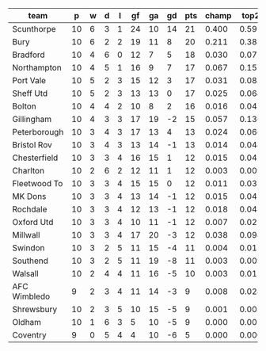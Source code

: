 |     team     | p  | w | d | l | gf | ga | gd | pts | champ | top2  | top3  | top4  |  5-7  | bot4  | bot3  | bot2  |
|--------------|----|---|---|---|----|----|----|-----|-------|-------|-------|-------|-------|-------|-------|-------|
| Scunthorpe   | 10 | 6 | 3 | 1 | 24 | 10 | 14 |  21 | 0.400 | 0.593 | 0.710 | 0.787 | 0.116 | 0.001 | 0.001 | 0.000|
| Bury         | 10 | 6 | 2 | 2 | 19 | 11 |  8 |  20 | 0.211 | 0.387 | 0.512 | 0.603 | 0.181 | 0.005 | 0.003 | 0.001|
| Bradford     | 10 | 4 | 6 | 0 | 12 |  7 |  5 |  18 | 0.030 | 0.075 | 0.130 | 0.192 | 0.180 | 0.059 | 0.037 | 0.020|
| Northampton  | 10 | 4 | 5 | 1 | 16 |  9 |  7 |  17 | 0.067 | 0.155 | 0.245 | 0.329 | 0.209 | 0.025 | 0.015 | 0.007|
| Port Vale    | 10 | 5 | 2 | 3 | 15 | 12 |  3 |  17 | 0.031 | 0.082 | 0.147 | 0.214 | 0.182 | 0.052 | 0.032 | 0.017|
| Sheff Utd    | 10 | 5 | 2 | 3 | 13 | 13 |  0 |  17 | 0.025 | 0.064 | 0.118 | 0.173 | 0.175 | 0.063 | 0.038 | 0.021|
| Bolton       | 10 | 4 | 4 | 2 | 10 |  8 |  2 |  16 | 0.016 | 0.041 | 0.073 | 0.111 | 0.132 | 0.109 | 0.073 | 0.041|
| Gillingham   | 10 | 4 | 3 | 3 | 17 | 19 | -2 |  15 | 0.057 | 0.136 | 0.221 | 0.299 | 0.205 | 0.030 | 0.017 | 0.009|
| Peterborough | 10 | 3 | 4 | 3 | 17 | 13 |  4 |  13 | 0.024 | 0.066 | 0.116 | 0.170 | 0.177 | 0.068 | 0.043 | 0.021|
| Bristol Rov  | 10 | 3 | 4 | 3 | 13 | 14 | -1 |  13 | 0.014 | 0.044 | 0.077 | 0.121 | 0.139 | 0.106 | 0.072 | 0.042|
| Chesterfield | 10 | 3 | 3 | 4 | 16 | 15 |  1 |  12 | 0.015 | 0.045 | 0.082 | 0.125 | 0.149 | 0.100 | 0.068 | 0.039|
| Charlton     | 10 | 2 | 6 | 2 | 12 | 11 |  1 |  12 | 0.003 | 0.009 | 0.019 | 0.033 | 0.067 | 0.265 | 0.197 | 0.122|
| Fleetwood To | 10 | 3 | 3 | 4 | 15 | 15 |  0 |  12 | 0.011 | 0.031 | 0.061 | 0.092 | 0.122 | 0.138 | 0.095 | 0.055|
| MK Dons      | 10 | 3 | 3 | 4 | 13 | 14 | -1 |  12 | 0.015 | 0.042 | 0.079 | 0.120 | 0.147 | 0.103 | 0.069 | 0.039|
| Rochdale     | 10 | 3 | 3 | 4 | 12 | 13 | -1 |  12 | 0.018 | 0.048 | 0.085 | 0.129 | 0.143 | 0.101 | 0.065 | 0.035|
| Oxford Utd   | 10 | 3 | 3 | 4 | 10 | 11 | -1 |  12 | 0.007 | 0.022 | 0.046 | 0.076 | 0.101 | 0.158 | 0.112 | 0.063|
| Millwall     | 10 | 3 | 3 | 4 | 17 | 20 | -3 |  12 | 0.038 | 0.094 | 0.154 | 0.216 | 0.198 | 0.054 | 0.034 | 0.019|
| Swindon      | 10 | 3 | 2 | 5 | 11 | 15 | -4 |  11 | 0.004 | 0.013 | 0.025 | 0.040 | 0.070 | 0.249 | 0.179 | 0.112|
| Southend     | 10 | 3 | 2 | 5 | 11 | 19 | -8 |  11 | 0.003 | 0.009 | 0.022 | 0.036 | 0.068 | 0.274 | 0.204 | 0.133|
| Walsall      | 10 | 2 | 4 | 4 | 11 | 16 | -5 |  10 | 0.003 | 0.013 | 0.026 | 0.045 | 0.079 | 0.236 | 0.171 | 0.112|
| AFC Wimbledo |  9 | 2 | 3 | 4 | 11 | 14 | -3 |   9 | 0.008 | 0.024 | 0.043 | 0.069 | 0.103 | 0.180 | 0.128 | 0.078|
| Shrewsbury   | 10 | 2 | 3 | 5 | 10 | 15 | -5 |   9 | 0.001 | 0.003 | 0.006 | 0.011 | 0.029 | 0.454 | 0.360 | 0.257|
| Oldham       | 10 | 1 | 6 | 3 |  5 | 10 | -5 |   9 | 0.000 | 0.002 | 0.004 | 0.008 | 0.020 | 0.511 | 0.416 | 0.299|
| Coventry     |  9 | 0 | 5 | 4 |  4 | 10 | -6 |   5 | 0.000 | 0.000 | 0.001 | 0.003 | 0.012 | 0.662 | 0.575 | 0.457|
